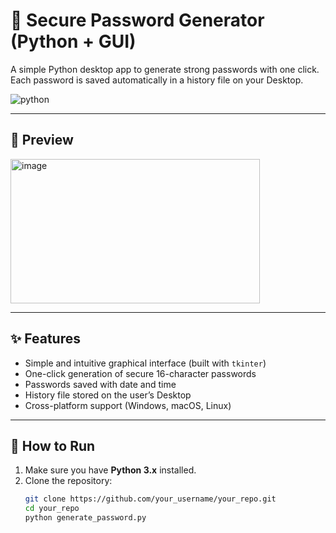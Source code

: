 # 🔐 Secure Password Generator (Python + GUI)

A simple Python desktop app to generate strong passwords with one click.  
Each password is saved automatically in a history file on your Desktop.

![python](https://img.shields.io/badge/Made%20with-Python-blue?style=flat&logo=python)

---

## 📸 Preview
<img width="399" height="231" alt="image" src="https://github.com/user-attachments/assets/fd3e2602-c8a3-40fd-8c9b-af766ccab8e4" />

---

## ✨ Features

- Simple and intuitive graphical interface (built with `tkinter`)
- One-click generation of secure 16-character passwords
- Passwords saved with date and time
- History file stored on the user’s Desktop
- Cross-platform support (Windows, macOS, Linux)

---

## 🚀 How to Run

1. Make sure you have **Python 3.x** installed.
2. Clone the repository:
   ```bash
   git clone https://github.com/your_username/your_repo.git
   cd your_repo
   python generate_password.py
